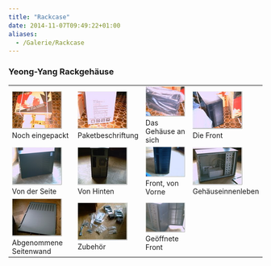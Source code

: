 ```yaml
---
title: "Rackcase"
date: 2014-11-07T09:49:22+01:00
aliases:
  - /Galerie/Rackcase
---
```


<h3 class="group_title">Yeong-Yang Rackgehäuse</h3>
	<div class="group_pics"><table>
 <tr>
  <td><a class="image_target" href="/Bilder/Galerien/Rackcase/YYRack_01.jpg"><img alt="Vorschaubild" border="0" class="thumbnail" src="/Bilder/Galerien/Rackcase/thumbs/YYRack_01.jpg" /></a><br /><span class="image_description">Noch eingepackt</span></td>
  <td><a class="image_target" href="/Bilder/Galerien/Rackcase/YYRack_02.jpg"><img alt="Vorschaubild" border="0" class="thumbnail" src="/Bilder/Galerien/Rackcase/thumbs/YYRack_02.jpg" /></a><br /><span class="image_description">Paketbeschriftung</span></td>
  <td><a class="image_target" href="/Bilder/Galerien/Rackcase/YYRack_03.jpg"><img alt="Vorschaubild" border="0" class="thumbnail" src="/Bilder/Galerien/Rackcase/thumbs/YYRack_03.jpg" /></a><br /><span class="image_description">Das Gehäuse an sich</span></td>
  <td><a class="image_target" href="/Bilder/Galerien/Rackcase/YYRack_04.jpg"><img alt="Vorschaubild" border="0" class="thumbnail" src="/Bilder/Galerien/Rackcase/thumbs/YYRack_04.jpg" /></a><br /><span class="image_description">Die Front</span></td>
 </tr>
 <tr>
  <td><a class="image_target" href="/Bilder/Galerien/Rackcase/YYRack_05.jpg"><img alt="Vorschaubild" border="0" class="thumbnail" src="/Bilder/Galerien/Rackcase/thumbs/YYRack_05.jpg" /></a><br /><span class="image_description">Von der Seite</span></td>
  <td><a class="image_target" href="/Bilder/Galerien/Rackcase/YYRack_06.jpg"><img alt="Vorschaubild" border="0" class="thumbnail" src="/Bilder/Galerien/Rackcase/thumbs/YYRack_06.jpg" /></a><br /><span class="image_description">Von Hinten</span></td>
  <td><a class="image_target" href="/Bilder/Galerien/Rackcase/YYRack_07.jpg"><img alt="Vorschaubild" border="0" class="thumbnail" src="/Bilder/Galerien/Rackcase/thumbs/YYRack_07.jpg" /></a><br /><span class="image_description">Front, von Vorne</span></td>
  <td><a class="image_target" href="/Bilder/Galerien/Rackcase/YYRack_08.jpg"><img alt="Vorschaubild" border="0" class="thumbnail" src="/Bilder/Galerien/Rackcase/thumbs/YYRack_08.jpg" /></a><br /><span class="image_description">Gehäuseinnenleben</span></td>
 </tr>
 <tr>
  <td><a class="image_target" href="/Bilder/Galerien/Rackcase/YYRack_09.jpg"><img alt="Vorschaubild" border="0" class="thumbnail" src="/Bilder/Galerien/Rackcase/thumbs/YYRack_09.jpg" /></a><br /><span class="image_description">Abgenommene Seitenwand</span></td>
  <td><a class="image_target" href="/Bilder/Galerien/Rackcase/YYRack_10.jpg"><img alt="Vorschaubild" border="0" class="thumbnail" src="/Bilder/Galerien/Rackcase/thumbs/YYRack_10.jpg" /></a><br /><span class="image_description">Zubehör</span></td>
  <td><a class="image_target" href="/Bilder/Galerien/Rackcase/YYRack_11.jpg"><img alt="Vorschaubild" border="0" class="thumbnail" src="/Bilder/Galerien/Rackcase/thumbs/YYRack_11.jpg" /></a><br /><span class="image_description">Geöffnete Front</span></td>
 </tr>
</table></div>
</div>
